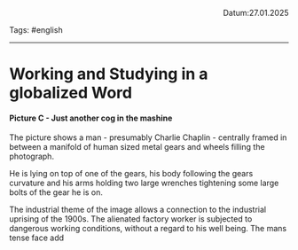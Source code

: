 <p align="right">Datum:27.01.2025</p>

Tags: #english 

---

# Working and Studying in a globalized Word


#### Picture C - Just another cog in the mashine

The picture shows a man - presumably Charlie Chaplin - centrally framed in between a manifold of human sized metal gears and wheels filling the photograph.

He is lying on top of one of the gears, his body following the gears curvature and his arms holding two large wrenches tightening some large bolts of the gear he is on.

The industrial theme of the image allows a connection to the industrial uprising of the 1900s.
The alienated factory worker is subjected to dangerous working conditions, without a regard to his well being. The mans tense face add  
